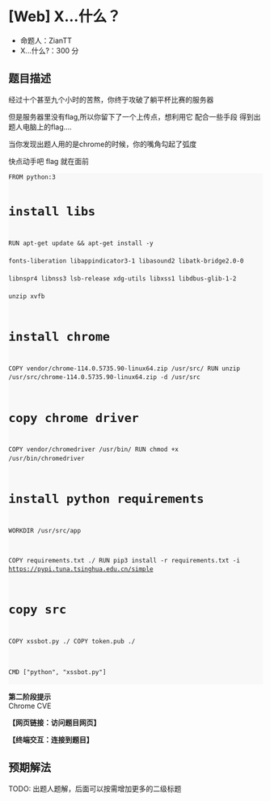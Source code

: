 # [Web] X…什么？

- 命题人：ZianTT
- X...什么?：300 分

## 题目描述

<p>经过十个甚至九个小时的苦熬，你终于攻破了躺平杯比赛的服务器</p>
<p>但是服务器里没有flag,所以你留下了一个上传点，想利用它 配合一些手段 得到出题人电脑上的flag....</p>
<p>当你发现出题人用的是chrome的时候，你的嘴角勾起了弧度</p>
<p>快点动手吧 flag 就在面前</p>
<div class="codehilite" style="background: #f8f8f8"><pre style="line-height: 125%;"><span></span><code>FROM python:3

# install libs

RUN apt-get update &amp;&amp; apt-get install -y \
    fonts-liberation libappindicator3-1 libasound2 libatk-bridge2.0-0 \
    libnspr4 libnss3 lsb-release xdg-utils libxss1 libdbus-glib-1-2 \
    unzip xvfb

# install chrome

COPY vendor/chrome-114.0.5735.90-linux64.zip /usr/src/
RUN unzip /usr/src/chrome-114.0.5735.90-linux64.zip -d /usr/src

# copy chrome driver

COPY vendor/chromedriver /usr/bin/
RUN chmod +x /usr/bin/chromedriver

# install python requirements

WORKDIR /usr/src/app

COPY requirements.txt ./
RUN pip3 install -r requirements.txt  -i https://pypi.tuna.tsinghua.edu.cn/simple

# copy src

COPY xssbot.py ./
COPY token.pub ./

CMD [&quot;python&quot;, &quot;xssbot.py&quot;]
</code></pre></div>

<div class="well"><strong>第二阶段提示</strong><br>
Chrome CVE
<div>

**【网页链接：访问题目网页】**

**【终端交互：连接到题目】**

## 预期解法

TODO: 出题人题解，后面可以按需增加更多的二级标题